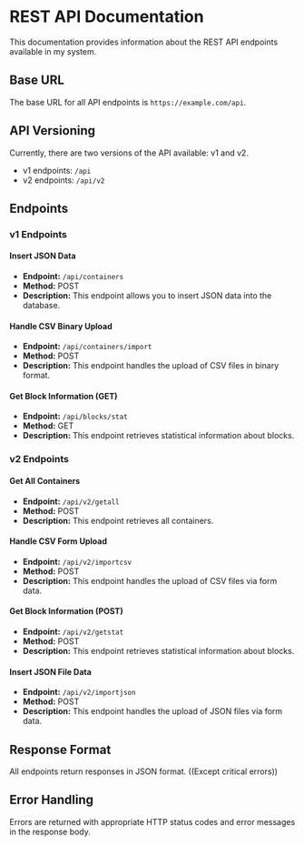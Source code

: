 # REST API Documentation

This documentation provides information about the REST API endpoints available in my system.

## Base URL

The base URL for all API endpoints is `https://example.com/api`.

## API Versioning

Currently, there are two versions of the API available: v1 and v2.

- v1 endpoints: `/api`
- v2 endpoints: `/api/v2`

## Endpoints

### v1 Endpoints

#### Insert JSON Data
- **Endpoint:** `/api/containers`
- **Method:** POST
- **Description:** This endpoint allows you to insert JSON data into the database.

#### Handle CSV Binary Upload
- **Endpoint:** `/api/containers/import`
- **Method:** POST
- **Description:** This endpoint handles the upload of CSV files in binary format.

#### Get Block Information (GET)
- **Endpoint:** `/api/blocks/stat`
- **Method:** GET
- **Description:** This endpoint retrieves statistical information about blocks.

### v2 Endpoints

#### Get All Containers
- **Endpoint:** `/api/v2/getall`
- **Method:** POST
- **Description:** This endpoint retrieves all containers.

#### Handle CSV Form Upload
- **Endpoint:** `/api/v2/importcsv`
- **Method:** POST
- **Description:** This endpoint handles the upload of CSV files via form data.

#### Get Block Information (POST)
- **Endpoint:** `/api/v2/getstat`
- **Method:** POST
- **Description:** This endpoint retrieves statistical information about blocks.

#### Insert JSON File Data
- **Endpoint:** `/api/v2/importjson`
- **Method:** POST
- **Description:** This endpoint handles the upload of JSON files via form data.

## Response Format

All endpoints return responses in JSON format. ((Except critical errors))

## Error Handling

Errors are returned with appropriate HTTP status codes and error messages in the response body.
